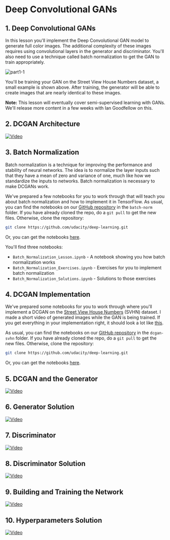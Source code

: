 # Deep Convolutional GANs

## 1. Deep Convolutional GANs

In this lesson you'll implement the Deep Convolutional GAN model to generate full color images. The additional 
complexity of these images requires using convolutional layers in the generator and discriminator. You'll also need to 
use a technique called batch normalization to get the GAN to train appropriately.

![part1-1](readme/part1_1.png)

You'll be training your GAN on the Street View House Numbers dataset, a small example is shown above. After training, 
the generator will be able to create images that are nearly identical to these images.

**Note:** This lesson will eventually cover semi-supervised learning with GANs. We'll release more content in a few weeks 
with Ian Goodfellow on this.

## 2. DCGAN Architecture

[![Video](../../../images/video.jpg)](http://scrier.myqnapcloud.com:8080/share.cgi?ssid=0MZqBkd&ep=&path=%2FDeep.Learning%2F5.Generative-Adversial-Networks%2F2.Deep-Convolutional-Gan%2Freadme&filename=1_-_Deconvolution.mp4&fid=0MZqBkd&open=normal)

## 3. Batch Normalization

Batch normalization is a technique for improving the performance and stability of neural networks. The idea is to 
normalize the layer inputs such that they have a mean of zero and variance of one, much like how we standardize the 
inputs to networks. Batch normalization is necessary to make DCGANs work.

We've prepared a few notebooks for you to work through that will teach you about batch normalization and how to 
implement it in TensorFlow. As usual, you can find the notebooks on our [GitHub repository](https://github.com/udacity/deep-learning) in the `batch-norm` folder. 
If you have already cloned the repo, do a `git pull` to get the new files. Otherwise, clone the repository:

```bash
git clone https://github.com/udacity/deep-learning.git
```

Or, you can get the notebooks [here](https://github.com/udacity/deep-learning/tree/master/batch-norm).

You'll find three notebooks:

 * `Batch_Normalization_Lesson.ipynb` - A notebook showing you how batch normalization works
 * `Batch_Normalization_Exercises.ipynb` - Exercises for you to implement batch normalization
 * `Batch_Normalization_Solutions.ipynb` - Solutions to those exercises

## 4. DCGAN Implementation

We've prepared some notebooks for you to work through where you'll implement a DCGAN on the [Street View House Numbers](http://ufldl.stanford.edu/housenumbers/) 
(SVHN) dataset. I made a short video of generated images while the GAN is being trained. If you get everything in your 
implementation right, it should look a lot like [this](https://youtu.be/TjGs2fQvCDU).

As usual, you can find the notebooks on our [GitHub repository](https://github.com/udacity/deep-learning) in the 
`dcgan-svhn` folder. If you have already cloned the repo, do a `git pull` to get the new files. Otherwise, clone the 
repository:

```bash
git clone https://github.com/udacity/deep-learning.git
```

Or, you can get the notebooks [here](https://github.com/udacity/deep-learning/tree/master/dcgan-svhn).

## 5. DCGAN and the Generator

[![Video](../../../images/video.jpg)](http://scrier.myqnapcloud.com:8080/share.cgi?ssid=0MZqBkd&ep=&path=%2FDeep.Learning%2F5.Generative-Adversial-Networks%2F2.Deep-Convolutional-Gan%2Freadme&filename=2_-_DCGAN_And_The_Generator.mp4&fid=0MZqBkd&open=normal)

## 6. Generator Solution

[![Video](../../../images/video.jpg)](http://scrier.myqnapcloud.com:8080/share.cgi?ssid=0MZqBkd&ep=&path=%2FDeep.Learning%2F5.Generative-Adversial-Networks%2F2.Deep-Convolutional-Gan%2Freadme&filename=3_-_Generator_Solution.mp4&fid=0MZqBkd&open=normal)

## 7. Discriminator

[![Video](../../../images/video.jpg)](http://scrier.myqnapcloud.com:8080/share.cgi?ssid=0MZqBkd&ep=&path=%2FDeep.Learning%2F5.Generative-Adversial-Networks%2F2.Deep-Convolutional-Gan%2Freadme&filename=4_-_Discriminator.mp4&fid=0MZqBkd&open=normal)

## 8. Discriminator Solution

[![Video](../../../images/video.jpg)](http://scrier.myqnapcloud.com:8080/share.cgi?ssid=0MZqBkd&ep=&path=%2FDeep.Learning%2F5.Generative-Adversial-Networks%2F2.Deep-Convolutional-Gan%2Freadme&filename=5_-_Discriminator_Solution.mp4&fid=0MZqBkd&open=normal)

## 9. Building and Training the Network

[![Video](../../../images/video.jpg)](http://scrier.myqnapcloud.com:8080/share.cgi?ssid=0MZqBkd&ep=&path=%2FDeep.Learning%2F5.Generative-Adversial-Networks%2F2.Deep-Convolutional-Gan%2Freadme&filename=6_-_Building_And_Training_The_Network.mp4&fid=0MZqBkd&open=normal)

## 10. Hyperparameters Solution

[![Video](../../../images/video.jpg)](http://scrier.myqnapcloud.com:8080/share.cgi?ssid=0MZqBkd&ep=&path=%2FDeep.Learning%2F5.Generative-Adversial-Networks%2F2.Deep-Convolutional-Gan%2Freadme&filename=7_-_Hyperparameters_Solution.mp4&fid=0MZqBkd&open=normal)
